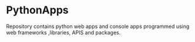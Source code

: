 # PythonApps
Repository contains python web  apps and console apps programmed using web frameworks ,libraries, APIS and packages.
